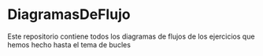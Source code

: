 # DiagramasDeFlujo

Este repositorio contiene todos los diagramas de flujos de los ejercicios que hemos hecho hasta el tema de bucles 
